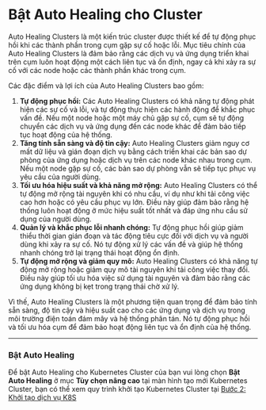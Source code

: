 # Bật Auto Healing cho Cluster

Auto Healing Clusters là một kiến trúc cluster được thiết kế để tự động phục hồi khi các thành phần trong cụm gặp sự cố hoặc lỗi. Mục tiêu chính của Auto Healing Clusters là đảm bảo rằng các dịch vụ và ứng dụng triển khai trên cụm luôn hoạt động một cách liên tục và ổn định, ngay cả khi xảy ra sự cố với các node hoặc các thành phần khác trong cụm.

Các đặc điểm và lợi ích của Auto Healing Clusters bao gồm:

1. **Tự động phục hồi:** Các Auto Healing Clusters có khả năng tự động phát hiện các sự cố và lỗi, và tự động thực hiện các hành động để khắc phục vấn đề. Nếu một node hoặc một máy chủ gặp sự cố, cụm sẽ tự động chuyển các dịch vụ và ứng dụng đến các node khác để đảm bảo tiếp tục hoạt động của hệ thống.
2. **Tăng tính sẵn sàng và độ tin cậy:** Auto Healing Clusters giảm nguy cơ mất dữ liệu và gián đoạn dịch vụ bằng cách triển khai các bản sao dự phòng của ứng dụng hoặc dịch vụ trên các node khác nhau trong cụm. Nếu một node gặp sự cố, các bản sao dự phòng vẫn sẽ tiếp tục phục vụ yêu cầu của người dùng.
3. **Tối ưu hóa hiệu suất và khả năng mở rộng:** Auto Healing Clusters có thể tự động mở rộng tài nguyên khi có nhu cầu, ví dụ như khi tải công việc cao hơn hoặc có yêu cầu phục vụ lớn. Điều này giúp đảm bảo rằng hệ thống luôn hoạt động ở mức hiệu suất tốt nhất và đáp ứng nhu cầu sử dụng của người dùng.
4. **Quản lý và khắc phục lỗi nhanh chóng:** Tự động phục hồi giúp giảm thiểu thời gian gián đoạn và tác động tiêu cực đối với dịch vụ và người dùng khi xảy ra sự cố. Nó tự động xử lý các vấn đề và giúp hệ thống nhanh chóng trở lại trạng thái hoạt động ổn định.
5. **Tự động mở rộng và giảm quy mô:** Auto Healing Clusters có khả năng tự động mở rộng hoặc giảm quy mô tài nguyên khi tải công việc thay đổi. Điều này giúp tối ưu hóa việc sử dụng tài nguyên và đảm bảo rằng các ứng dụng không bị kẹt trong trạng thái chờ xử lý.

Vì thế, Auto Healing Clusters là một phương tiện quan trọng để đảm bảo tính sẵn sàng, độ tin cậy và hiệu suất cao cho các ứng dụng và dịch vụ trong môi trường điện toán đám mây và hệ thống phân tán. Nó tự động phục hồi và tối ưu hóa cụm để đảm bảo hoạt động liên tục và ổn định của hệ thống.

***

### **Bật Auto Healing** 

Để bật Auto Healing cho Kubernetes Cluster của bạn vui lòng chọn **Bật Auto Healing** ở mục **Tùy chọn nâng cao** tại màn hình tạo mới Kubernetes Cluster, bạn có thể xem quy trình khởi tạo Kubernetes Cluster tại [Bước 2: Khởi tạo dịch vụ K8S](https://docs.vngcloud.vn/vng-cloud-document/vn/vserver/compute-hcm03-1a/vcontainer/kubernetes-cluster/bat-dau-voi-kubernetes-cluster/buoc-2-khoi-tao-dich-vu-k8s)
